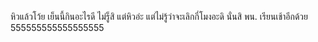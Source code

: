 ﻿หิวแล้วโว้ย
เย็นนี้กินอะไรดี
ไม่รู็สิ แต่หิวอ่ะ
แต่ไม่รู้ว่าจะเลิกกี่โมงอะดิ
นั่นสิ พน. เรียนเช้าอีกด้วย
555555555555555555